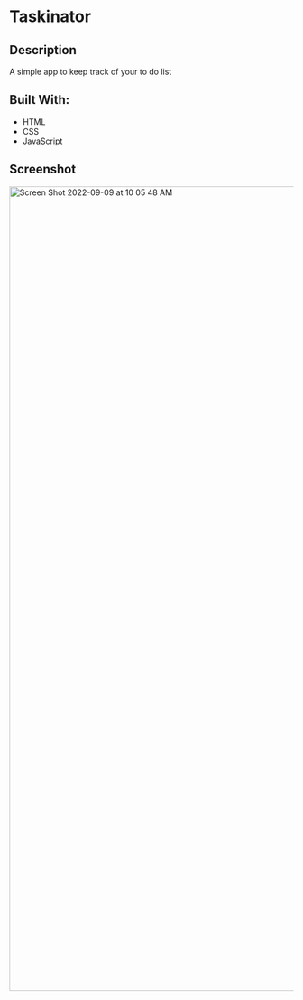 # Taskinator

## Description

A simple app to keep track of your to do list

## Built With:
  * HTML
  * CSS
  * JavaScript
  
## Screenshot
<img width="1425" alt="Screen Shot 2022-09-09 at 10 05 48 AM" src="https://user-images.githubusercontent.com/89114955/189369020-bd8cf698-3c8f-4a62-9f96-acef9ae8a246.png">

